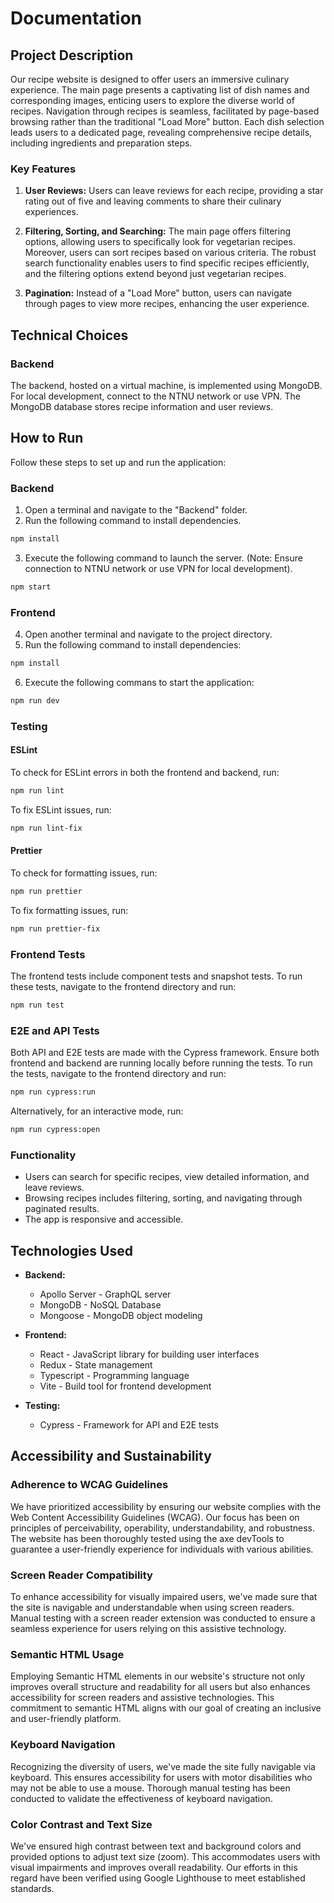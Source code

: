 # Documentation

## Project Description

Our recipe website is designed to offer users an immersive culinary experience. The main page presents a captivating list of dish names and corresponding images, enticing users to explore the diverse world of recipes. Navigation through recipes is seamless, facilitated by page-based browsing rather than the traditional "Load More" button. Each dish selection leads users to a dedicated page, revealing comprehensive recipe details, including ingredients and preparation steps.

### Key Features

1. **User Reviews:** Users can leave reviews for each recipe, providing a star rating out of five and leaving comments to share their culinary experiences.

2. **Filtering, Sorting, and Searching:** The main page offers filtering options, allowing users to specifically look for vegetarian recipes. Moreover, users can sort recipes based on various criteria. The robust search functionality enables users to find specific recipes efficiently, and the filtering options extend beyond just vegetarian recipes.

3. **Pagination:** Instead of a "Load More" button, users can navigate through pages to view more recipes, enhancing the user experience.

## Technical Choices

### Backend

The backend, hosted on a virtual machine, is implemented using MongoDB. For local development, connect to the NTNU network or use VPN. The MongoDB database stores recipe information and user reviews.

## How to Run

Follow these steps to set up and run the application:

### Backend

1. Open a terminal and navigate to the "Backend" folder.
2. Run the following command to install dependencies.

```bash
npm install
```

3. Execute the following command to launch the server. (Note: Ensure connection to NTNU network or use VPN for local development).

```bash
npm start
```


### Frontend

4. Open another terminal and navigate to the project directory.
5. Run the following command to install dependencies:

```bash
npm install
```

6. Execute the following commans to start the application:

```bash
npm run dev
```

### Testing

#### ESLint

To check for ESLint errors in both the frontend and backend, run:

```bash
npm run lint
```

To fix ESLint issues, run:

```bash
npm run lint-fix
```

#### Prettier

To check for formatting issues, run:

```bash
npm run prettier
```

To fix formatting issues, run:

```bash
npm run prettier-fix
```

### Frontend Tests

The frontend tests include component tests and snapshot tests. To run these tests, navigate to the frontend directory and run:

```bash
npm run test
```

### E2E and API Tests

Both API and E2E tests are made with the Cypress framework. Ensure both frontend and backend are running locally before running the tests. To run the tests, navigate to the frontend directory and run:

```bash
npm run cypress:run
```

Alternatively, for an interactive mode, run:

```bash
npm run cypress:open
```

### Functionality

- Users can search for specific recipes, view detailed information, and leave reviews.
- Browsing recipes includes filtering, sorting, and navigating through paginated results.
- The app is responsive and accessible.

## Technologies Used

- **Backend:**

  - Apollo Server - GraphQL server
  - MongoDB - NoSQL Database
  - Mongoose - MongoDB object modeling

- **Frontend:**

  - React - JavaScript library for building user interfaces
  - Redux - State management
  - Typescript - Programming language
  - Vite - Build tool for frontend development

- **Testing:**
  - Cypress - Framework for API and E2E tests

## Accessibility and Sustainability

### Adherence to WCAG Guidelines

We have prioritized accessibility by ensuring our website complies with the Web Content Accessibility Guidelines (WCAG). Our focus has been on principles of perceivability, operability, understandability, and robustness. The website has been thoroughly tested using the axe devTools to guarantee a user-friendly experience for individuals with various abilities.

### Screen Reader Compatibility

To enhance accessibility for visually impaired users, we've made sure that the site is navigable and understandable when using screen readers. Manual testing with a screen reader extension was conducted to ensure a seamless experience for users relying on this assistive technology.

### Semantic HTML Usage

Employing Semantic HTML elements in our website's structure not only improves overall structure and readability for all users but also enhances accessibility for screen readers and assistive technologies. This commitment to semantic HTML aligns with our goal of creating an inclusive and user-friendly platform.

### Keyboard Navigation

Recognizing the diversity of users, we've made the site fully navigable via keyboard. This ensures accessibility for users with motor disabilities who may not be able to use a mouse. Thorough manual testing has been conducted to validate the effectiveness of keyboard navigation.

### Color Contrast and Text Size

We've ensured high contrast between text and background colors and provided options to adjust text size (zoom). This accommodates users with visual impairments and improves overall readability. Our efforts in this regard have been verified using Google Lighthouse to meet established standards.
